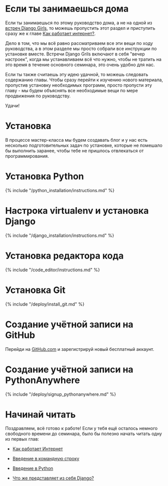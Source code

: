 # Если ты занимаешься дома

Если ты занимаешься по этому руководство дома, а не на одной из [встреч Django Girls](http://djangogirls.org/events/), то можешь пропустить этот раздел и приступить сразу же к главе [Как работает интернет?](../how_the_internet_works/README.md).

Дело в том, что мы всё равно рассматриваем все эти вещи по ходу руководства, а в этом разделе мы просто собрали все инструкции по установке вместе. Встречи Django Grils включают в себя "вечер настроек", когда мы устанавливаем всё что нужно, чтобы не тратить на это время в течение основного семинара, это очень удобно для нас.

Если ты также считаешь эту идею удачной, то можешь следовать содержанию главы. Чтобы сразу перейти к изучению нового материала, пропустив установку необходимых программ, просто пропусти эту главу - мы будем объяснять все необходимые вещи по мере продвижения по руководству.

Удачи!

# Установка

В процессе мастер-класса мы будем создавать блог и у нас есть несколько подготовительных задач по установке, которые не помешало бы выполнить заранее, чтобы тебе не пришлось отвлекаться от программирования.

# Установка Python

{% include "/python_installation/instructions.md" %}

# Настрока virtualenv и установка Django

{% include "/django_installation/instructions.md" %}

# Установка редактора кода

{% include "/code_editor/instructions.md" %}

# Установка Git

{% include "/deploy/install_git.md" %}

# Создание учётной записи на GitHub

Перейди на [GitHub.com](http://www.github.com) и зарегистрируй новый бесплатный аккаунт.

# Создание учётной записи на PythonAnywhere

{% include "/deploy/signup_pythonanywhere.md" %}

# Начинай читать

Поздравляем, всё готово к работе! Если у тебя ещё осталось немного свободного времени до семинара, было бы полезно начать читать одну из первых глав:

  * [Как работает Интернет](../how_the_internet_works/README.md)

  * [Введение в командную строку](../intro_to_command_line/README.md)

  * [Введение в Python](../python_introduction/README.md)

  * [Что же представляет из себя Django?](../django/README.md)
